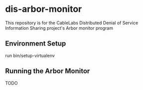 # dis-arbor-monitor
This repository is for the CableLabs Distributed Denial of Service Information Sharing project's Arbor monitor program

## Environment Setup

run bin/setup-virtualenv

## Running the Arbor Monitor

TODO
